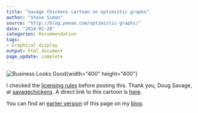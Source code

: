 ```yaml
---
title: "Savage Chickens cartoon on optimistic graphs"
author: "Steve Simon"
source: "http://blog.pmean.com/optimistic-graphs/"
date: "2014-01-28"
categories: Recommendation
tags:
- Graphical display
output: html_document
page_update: complete
---
```


![Business Looks
Good](https://www.savagechickens.com/wp-content/uploads/chickengraphs.jpg){width="400" height="400"}

<!---more--->

I checked the [licensing rules][sav1] before posting this. Thank you, Doug Savage, at [savagechickens][sav2]. A direct link to this cartoon is [here][sav3].

You can find an [earlier version][sim1] of this page on my [blog][sim2].

[sim1]: http://blog.pmean.com/optimistic-graphs/
[sim2]: http://blog.pmean.com

[sav1]: http://www.savagechickens.com/rates
[sav2]: http://www.savagechickens.com/
[sav3]: http://www.savagechickens.com/2014/01/business-looks-good.html
